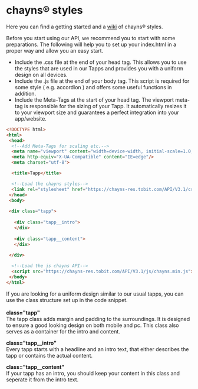 # chayns® styles
Here you can find a getting started and a [wiki](https://github.com/TobitSoftware/chayns-css/wiki) of chayns® styles.

Before you start using our API, we recommend you to start with some preparations. The following will help you to set up your index.html in a proper way and allow you an easy start.
* Include the .css file at the end of your head tag. This allows you to use the styles that are used in our Tapps and provides you with a uniform design on all devices. 
* Include the .js file at the end of your body tag. This script is required for some style ( e.g. accordion ) and offers some useful functions in addition.
* Include the Meta-Tags at the start of your head tag. The viewport meta-tag is responsible for the sizing of your Tapp. It automatically resizes it to your viewport size and guarantees a perfect integration into your app/website.

```HTML
<!DOCTYPE html>
<html>
 <head>
  <!--Add Meta-Tags for scaling etc.-->
  <meta name="viewport" content="width=device-width, initial-scale=1.0, user-scalable=no, minimum-scale=1, maximum-scale=1"/>
  <meta http-equiv="X-UA-Compatible" content="IE=edge"/>
  <meta charset="utf-8">

  <title>Tapp</title>

  <!--Load the chayns styles-->
  <link rel="stylesheet" href="https://chayns-res.tobit.com/API/V3.1/css/chayns.min.css">
 </head>
 <body>
 
 <div class="tapp">
 
   <div class="tapp__intro">
   </div>
 
   <div class="tapp__content">
   </div>
 
 </div>

  <!--Load the js chayns API-->
  <script src="https://chayns-res.tobit.com/API/V3.1/js/chayns.min.js"></script>
 </body>
</html>
```

If you are looking for a uniform design similar to our usual tapps, you can use the class structure set up in the code snippet.<br><br>
<b>class="tapp"</b><br>
The tapp class adds margin and padding to the surroundings. It is designed to ensure a good looking design on both mobile and pc. This class also serves as a container for the intro and content.

<b>class="tapp__intro"</b><br>
Every tapp starts with a headline and an intro text, that either describes the tapp or contains the actual content.

<b>class="tapp__content"</b><br>
If your tapp has an intro, you should keep your content in this class and seperate it from the intro text.

